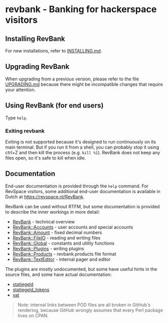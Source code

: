 # revbank - Banking for hackerspace visitors

## Installing RevBank

For new installations, refer to [INSTALLING.md](INSTALLING.md).

## Upgrading RevBank

When upgrading from a previous version, please refer to the file
[UPGRADING.md](UPGRADING.md) because there might be incompatible changes that
require your attention.

## Using RevBank (for end users)

Type `help`.

### Exiting revbank

Exiting is not supported because it's designed to run continuously on its main
terminal. But if you run it from a shell, you can probably stop it using ctrl+Z
and then kill the process (e.g. `kill %1`). RevBank does not keep any files
open, so it's safe to kill when idle.

## Documentation

End-user documentation is provided through the `help` command. For RevSpace
visitors, some additional end-user documentation is available in Dutch at
https://revspace.nl/RevBank.

RevBank can be used without RTFM, but some documentation is provided to
describe the inner workings in more detail:

- [RevBank](lib/RevBank.pod) - technical overview
- [RevBank::Accounts](lib/RevBank/Accounts.pod) - user accounts and special accounts
- [RevBank::Amount](lib/RevBank/Amount.pod) - fixed decimal numbers
- [RevBank::FileIO](lib/RevBank/FileIO.pod) - reading and writing files
- [RevBank::Global](lib/RevBank/Global.pod) - constants and utility functions
- [RevBank::Plugins](lib/RevBank/Plugins.pod) - writing plugins
- [RevBank::Products](lib/RevBank/Products.pod) - revbank.products file format
- [RevBank::TextEditor](lib/RevBank/TextEditor.pod) - internal pager and editor

The plugins are mostly undocumented, but some have useful hints in the source
files, and some have actual documentation:

- [statiegeld](plugins/statiegeld.pod)
- [statiegeld\_tokens](plugins/statiegeld_tokens.pod)
- [vat](plugins/vat.pod)

> Note: internal links between POD files are all broken in GitHub's rendering,
> because GitHub wrongly assumes that every Perl package lives on CPAN.

